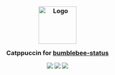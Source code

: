 <h3 align="center">
	<img src="https://raw.githubusercontent.com/catppuccin/catppuccin/main/assets/logos/exports/1544x1544_circle.png" width="100" alt="Logo"/><br/>
	<img src="https://raw.githubusercontent.com/catppuccin/catppuccin/main/assets/misc/transparent.png" height="30" width="0px"/>
	Catppuccin for  <a href="https://github.com/tobi-wan-kenobi/bumblebee-status">bumblebee-status</a>
	<img src="https://raw.githubusercontent.com/catppuccin/catppuccin/main/assets/misc/transparent.png" height="30" width="0px"/>
</h3>

<p align="center">
	<a href="https://github.com/OtterCodes101/catppuccin-bumblebee-status/stargazers"><img src="https://img.shields.io/github/stars/OtterCodes101/catppuccin-bumblebee-status?colorA=363a4f&colorB=b7bdf8&style=for-the-badge"></a>
	<a href="https://github.com/OtterCodes101/catppuccin-bumblebee-status/issues"><img src="https://img.shields.io/github/issues/OtterCodes101/catppuccin-bumblebee-status?colorA=363a4f&colorB=f5a97f&style=for-the-badge"></a>
	<a href="https://github.com/OtterCodes101/catppuccin-bumblebee-status/contributors"><img src="https://img.shields.io/github/contributors/OtterCodes101/catppuccin-bumblebee-status?colorA=363a4f&colorB=a6da95&style=for-the-badge"></a>
</p>